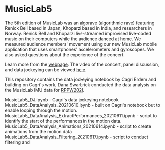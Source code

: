 # MusicLab5 <br/>
The 5th edition of MusicLab was an algorave (algorithmic rave) featuring Renick Bell based in Japan, Khoparzi based in India, and researchers in Norway. Renick Bell and Khoparzi live-streamed improvised live-coded music on their computers while the audience danced at home. We measured audience members' movement using our new MusicLab mobile application that uses smartphones' accelerometers and gyroscopes. We also asked questions about the experience of the concert.

Learn more from the [webpage](https://www.uio.no/ritmo/english/news-and-events/events/musiclab/2020/musiclab-5---lockdown-rave/index.html).
The video of the concert, panel discussion, and data jockeying can be viewed [here](https://youtu.be/hJ73IGYawuM).

This repository contains the data jockeying notebook by Cagri Erdem and building on Cagri's work, Dana Swarbrick conducted the data analysis on the MusicLab IMU data for [RPPW2021](https://www.uio.no/ritmo/english/news-and-events/events/conferences/2021/RPPW/).

MusicLab5_DJ.ipynb - Cagri's data jockeying notebook
MusicLab5_DataAnalysis_20210610.ipynb - built on Cagri's notebook but to enable looping through the motion.
MusicLab5_DataAnalysis_ExtractPerformances_20210611.ipynb - script to identify the start of the performances in the motion data.
MusicLab5_DataAnalysis_Animations_20210614.ipynb - script to create animations from the motion data
MusicLab5_DataAnalysis_Filtering_20210617.ipynb - script to conduct filtering and 
